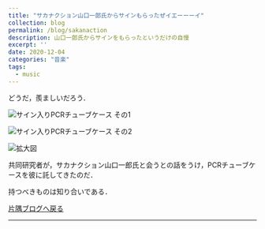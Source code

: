 ```yaml
---
title: "サカナクション山口一郎氏からサインもらったぜイエーーーイ"
collection: blog
permalink: /blog/sakanaction
description: 山口一郎氏からサインをもらったというだけの自慢
excerpt: ''
date: 2020-12-04
categories: "音楽"
tags:
  - music
---
```


どうだ，羨ましいだろう．

![サイン入りPCRチューブケース その1](https://i.gyazo.com/a68d2e369e806c5bf8f7792c3c682a06.jpg)

![サイン入りPCRチューブケース その2](https://i.gyazo.com/0e19ed4454e763e2b4df5bdd1be39171.jpg)

![拡大図](https://i.gyazo.com/55a42b95845c5a26602d514e504d30d4.jpg)

共同研究者が，サカナクション山口一郎氏と会うとの話をうけ，PCRチューブケースを彼に託してきたのだ．

持つべきものは知り合いである．

[片隅ブログへ戻る](/blog/)

---

<script src="https://utteranc.es/client.js"
        repo="ishibaki/ishibaki.github.io"
        issue-term="title"
        theme="github-light"
        crossorigin="anonymous"
        async>
</script>
